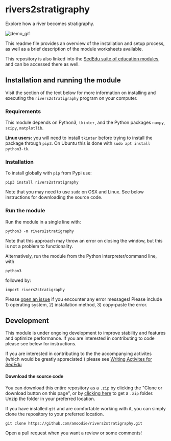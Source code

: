 # rivers2stratigraphy


Explore how a river becomes stratigraphy.


<!--
![demo image](./private/demo.png "Demo of GUI")
-->
<img src="https://github.com/amoodie/rivers2stratigraphy/blob/master/private/rivers2stratigraphy_demo.gif" alt="demo_gif">


This readme file provides an overview of the installation and setup process, as well as a brief description of the module worksheets available.

This repository is also linked into the [SedEdu suite of education modules](https://github.com/amoodie/sededu), and can be accessed there as well.



## Installation and running the module

Visit the section of the text below for more information on installing and executing the `rivers2stratigraphy` program on your computer. 


### Requirements

This module depends on Python3, `tkinter`, and the Python packages `numpy`, `scipy`, `matplotlib`. 

__Linux users:__ you will need to install `tkinter` before trying to install the package through `pip3`.
On Ubuntu this is done with `sudo apt install python3-tk`.


<!--
#### Anaconda installation
It is recommended that you install Anaconda, which is an open source distribution of Python. It comes with many basic scientific libraries, some of which are used in the module. Anaconda can be downloaded at https://www.anaconda.com/download/ for Windows, macOS, and Linux. Please follow the instruction provided in the website as to how to install and setup Python on your computer.

#### Custom Python installation
If you want a more flexible and lightweight Python distribution, you can use whatever your favorite package manager is distributing (e.g., `homebrew` or `apt`), check the [Windows downloads here](https://www.python.org/downloads/windows/), or compile [from source](https://www.python.org/downloads/source/).

Whatever method you choose, you will need to install the dependencies. installation by `pip` is easiest, and probably supported if you used anything but compiling from source.
-->


### Installation

To install globally with `pip` from Pypi use:
```
pip3 install rivers2stratigraphy
```

Note that you may need to use `sudo` on OSX and Linux.
See below instructions for downloading the source code.


### Run the module

Run the module in a single line with:
```
python3 -m rivers2stratigraphy
```
Note that this approach may throw an error on closing the window, but this is not a problem to functionality.

Alternatively, run the module from the Python interpreter/command line, with
```
python3
```
followed by:
```
import rivers2stratigraphy
```

Please [open an issue](https://github.com/amoodie/rivers2stratigraphy/issues) if you encounter any error messages! 
Please include 1) operating system, 2) installation method, 3) copy-paste the error.



## Development

This module is under ongoing development to improve stability and features and optimize performance.
If you are interested in contributing to code please see below for instructions.

If you are interested in contributing to the the accompanying activites (which would be greatly appreciated!) please see [Writing Activites for SedEdu](https://github.com/amoodie/sededu/blob/develop/docs/writing_activities.md)

#### Download the source code

You can download this entire repository as a `.zip` by clicking the "Clone or download button on this page", or by [clicking here](https://github.com/amoodie/rivers2stratigraphy/archive/master.zip) to get a `.zip` folder. Unzip the folder in your preferred location.

If you have installed `git` and are comfortable working with it, you can simply clone the repository to your preferred location.

```
git clone https://github.com/amoodie/rivers2stratigraphy.git
```

Open a pull request when you want a review or some comments!
